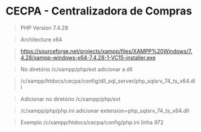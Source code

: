 # CECPA - Centralizadora de Compras

> PHP Version 7.4.28

> Architecture x64

> https://sourceforge.net/projects/xampp/files/XAMPP%20Windows/7.4.28/xampp-windows-x64-7.4.28-1-VC15-installer.exe

> No diretório /c/xampp/php/ext adicionar a dll

> /c/xampp/htdocs/cecpa/config/dll_sql_server/php_sqlsrv_74_ts_x64.dll

> Adicionar no diretório /c/xampp/php/ext

> /c/xampp/php/php.ini adicionar extension=php_sqlsrv_74_ts_x64.dll

> Exemplo /c/xampp/htdocs/cecpa/config/php.ini linha 972

